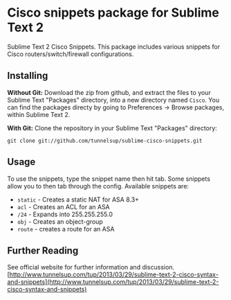 # Cisco snippets package for Sublime Text 2

Sublime Text 2 Cisco Snippets. This package includes various snippets for Cisco routers/switch/firewall configurations.

## Installing

**Without Git:** Download the zip from github, and extract the files to your Sublime Text "Packages" directory, into a new directory named `Cisco`. You can find the packages directy by going to Preferences -> Browse packages, within Sublime Text 2.

**With Git:** Clone the repository in your Sublime Text "Packages" directory:

    git clone git://github.com/tunnelsup/sublime-cisco-snippets.git

## Usage
To use the snippets, type the snippet name then hit tab. Some snippets allow you to then tab through the config. Available snippets are:

* `static` - Creates a static NAT for ASA 8.3+
* `acl` - Creates an ACL for an ASA
* `/24` - Expands into 255.255.255.0
* `obj` - Creates an object-group
* `route` - creates a route for an ASA

## Further Reading
See official website for further information and discussion.
[http://www.tunnelsup.com/tup/2013/03/29/sublime-text-2-cisco-syntax-and-snippets](http://www.tunnelsup.com/tup/2013/03/29/sublime-text-2-cisco-syntax-and-snippets)
